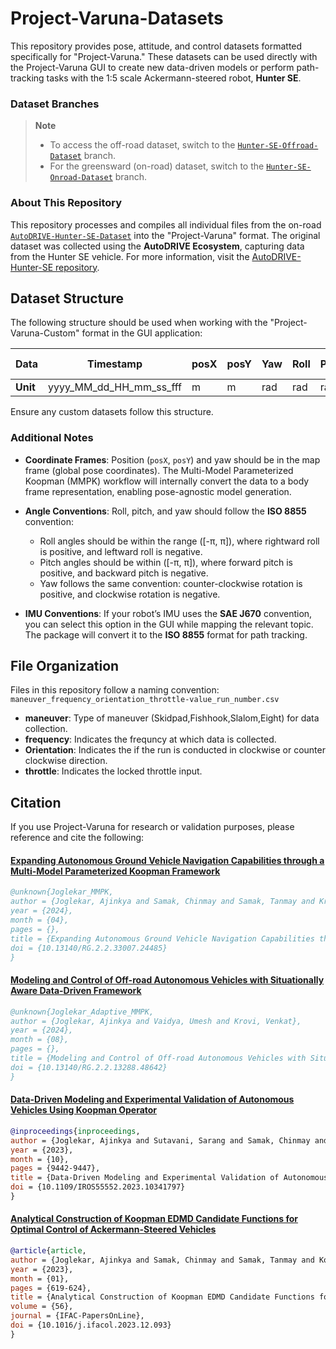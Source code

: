 # Project-Varuna-Datasets

This repository provides pose, attitude, and control datasets formatted specifically for "Project-Varuna." These datasets can be used directly with the Project-Varuna GUI to create new data-driven models or perform path-tracking tasks with the 1:5 scale Ackermann-steered robot, **Hunter SE**.

### Dataset Branches

> **Note**  
> - To access the off-road dataset, switch to the [`Hunter-SE-Offroad-Dataset`](https://github.com/Tinker-Twins/AutoDRIVE-Hunter-SE-Dataset/tree/off-road-dataset) branch.
> - For the greensward (on-road) dataset, switch to the [`Hunter-SE-Onroad-Dataset`](https://github.com/Tinker-Twins/AutoDRIVE-Hunter-SE-Dataset/tree/greensward-dataset) branch.

### About This Repository

This repository processes and compiles all individual files from the on-road [`AutoDRIVE-Hunter-SE-Dataset`](https://github.com/Tinker-Twins/AutoDRIVE-Hunter-SE-Dataset) into the "Project-Varuna" format. The original dataset was collected using the **AutoDRIVE Ecosystem**, capturing data from the Hunter SE vehicle. For more information, visit the [AutoDRIVE-Hunter-SE repository](https://github.com/Tinker-Twins/AutoDRIVE).

## Dataset Structure

The following structure should be used when working with the "Project-Varuna-Custom" format in the GUI application:

| **Data**    | Timestamp               | posX | posY | Yaw | Roll | Pitch | Input Velocity | Steering |
|-------------|-------------------------|------|------|-----|------|-------|----------------|----------|
| **Unit**    | yyyy_MM_dd_HH_mm_ss_fff | m    | m    | rad | rad  | rad   | m/s            | rad      |

Ensure any custom datasets follow this structure.

### Additional Notes

- **Coordinate Frames**: Position (`posX`, `posY`) and yaw should be in the map frame (global pose coordinates). The Multi-Model Parameterized Koopman (MMPK) workflow will internally convert the data to a body frame representation, enabling pose-agnostic model generation.
  
- **Angle Conventions**: Roll, pitch, and yaw should follow the **ISO 8855** convention:
  - Roll angles should be within the range \([-π, π]\), where rightward roll is positive, and leftward roll is negative.
  - Pitch angles should be within \([-π, π]\), where forward pitch is positive, and backward pitch is negative.
  - Yaw follows the same convention: counter-clockwise rotation is positive, and clockwise rotation is negative.

- **IMU Conventions**: If your robot’s IMU uses the **SAE J670** convention, you can select this option in the GUI while mapping the relevant topic. The package will convert it to the **ISO 8855** format for path tracking.

## File Organization

Files in this repository follow a naming convention: `maneuver_frequency_orientation_throttle-value_run_number.csv`

- **maneuver**: Type of maneuver (Skidpad,Fishhook,Slalom,Eight) for data collection.
- **frequency**: Indicates the frequncy at which data is collected.
- **Orientation**: Indicates the if the run is conducted in clockwise or counter clockwise direction.
- **throttle**: Indicates the locked throttle input.

## Citation

If you use Project-Varuna for research or validation purposes, please reference and cite the following:

#### [Expanding Autonomous Ground Vehicle Navigation Capabilities through a Multi-Model Parameterized Koopman Framework](https://www.researchgate.net/publication/380152547_Expanding_Autonomous_Ground_Vehicle_Navigation_Capabilities_through_a_Multi-Model_Parameterized_Koopman_Framework)
```bibtex
@unknown{Joglekar_MMPK,
author = {Joglekar, Ajinkya and Samak, Chinmay and Samak, Tanmay and Krovi, Venkat and Vaidya, Umesh},
year = {2024},
month = {04},
pages = {},
title = {Expanding Autonomous Ground Vehicle Navigation Capabilities through a Multi-Model Parameterized Koopman Framework},
doi = {10.13140/RG.2.2.33007.24485}
}
```

#### [Modeling and Control of Off-road Autonomous Vehicles with Situationally Aware Data-Driven Framework](https://www.researchgate.net/publication/383427789_Modeling_and_Control_of_Off-road_Autonomous_Vehicles_with_Situationally_Aware_Data-Driven_Framework)
```bibtex
@unknown{Joglekar_Adaptive_MMPK,
author = {Joglekar, Ajinkya and Vaidya, Umesh and Krovi, Venkat},
year = {2024},
month = {08},
pages = {},
title = {Modeling and Control of Off-road Autonomous Vehicles with Situationally Aware Data-Driven Framework},
doi = {10.13140/RG.2.2.13288.48642}
}
```



#### [Data-Driven Modeling and Experimental Validation of Autonomous Vehicles Using Koopman Operator](https://www.researchgate.net/publication/380152547_Expanding_Autonomous_Ground_Vehicle_Navigation_Capabilities_through_a_Multi-Model_Parameterized_Koopman_Framework)
```bibtex
@inproceedings{inproceedings,
author = {Joglekar, Ajinkya and Sutavani, Sarang and Samak, Chinmay and Samak, Tanmay and Kosaraju, Krishna and Smereka, Jonathon and Gorsich, David and Vaidya, Umesh and Krovi, Venkat},
year = {2023},
month = {10},
pages = {9442-9447},
title = {Data-Driven Modeling and Experimental Validation of Autonomous Vehicles Using Koopman Operator},
doi = {10.1109/IROS55552.2023.10341797}
}
```

#### [Analytical Construction of Koopman EDMD Candidate Functions for Optimal Control of Ackermann-Steered Vehicles](https://par.nsf.gov/servlets/purl/10491343)
```bibtex
@article{article,
author = {Joglekar, Ajinkya and Samak, Chinmay and Samak, Tanmay and Kosaraju, Krishna and Smereka, Jonathon and Brudnak, Mark and Gorsich, David and Krovi, Venkat and Vaidya, Umesh},
year = {2023},
month = {01},
pages = {619-624},
title = {Analytical Construction of Koopman EDMD Candidate Functions for Optimal Control of Ackermann-Steered Vehicles},
volume = {56},
journal = {IFAC-PapersOnLine},
doi = {10.1016/j.ifacol.2023.12.093}
}
```
